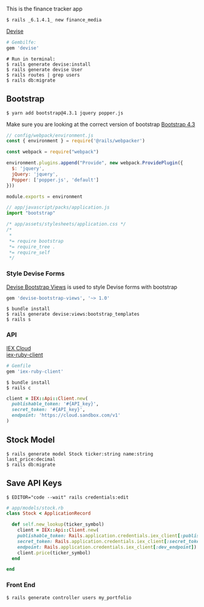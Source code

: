 This is the finance tracker app
```
$ rails _6.1.4.1_ new finance_media                                 
```

[Devise](https://github.com/heartcombo/devise#starting-with-rails)

```rb
# Gembilfe:
gem 'devise'
```
```
# Run in terminal:
$ rails generate devise:install
$ rails generate devise User
$ rails routes | grep users
$ rails db:migrate
```

## Bootstrap
```
$ yarn add bootstrap@4.3.1 jquery popper.js
```
Make sure you are looking at the correct version of bootstrap
[Bootstrap 4.3](https://getbootstrap.com/docs/4.3)

```js
// config/webpack/environment.js
const { environment } = require('@rails/webpacker')

const webpack = require("webpack")

environment.plugins.append("Provide", new webpack.ProvidePlugin({
  $: 'jquery',
  jQuery: 'jquery',
  Popper: ['popper.js', 'default']
}))

module.exports = environment
```

```js
// app/javascript/packs/application.js
import "bootstrap"
```

```css
/* app/assets/stylesheets/application.css */
/*
 *
 *= require bootstrap
 *= require_tree .
 *= require_self
 */
```

### Style Devise Forms

[Devise Bootstrap Views](https://github.com/hisea/devise-bootstrap-views) is used to style Devise forms with bootstrap
```rb
gem 'devise-bootstrap-views', '~> 1.0'
```
```
$ bundle install
$ rails generate devise:views:bootstrap_templates
$ rails s
```

### API
[IEX Cloud](https://iexcloud.io/) </br>
[iex-ruby-client](https://github.com/dblock/iex-ruby-client)
```rb
# Gemfile
gem 'iex-ruby-client'
```
```
$ bundle install
$ rails c
```

```rb
client = IEX::Api::Client.new(
  publishable_token: '#{API_key}',
  secret_token: '#{API_key}',
  endpoint: 'https://cloud.sandbox.com/v1'
)
```
## Stock Model
```
$ rails generate model Stock ticker:string name:string last_price:decimal
$ rails db:migrate
```

## Save API Keys
```
$ EDITOR="code --wait" rails credentials:edit
```
```rb
# app/models/stock.rb
class Stock < ApplicationRecord

  def self.new_lookup(ticker_symbol)
    client = IEX::Api::Client.new(
    publishable_token: Rails.application.credentials.iex_client[:publishable_token],
    secret_token: Rails.application.credentials.iex_client[:secret_token],
    endpoint: Rails.application.credentials.iex_client[:dev_endpoint])
    client.price(ticker_symbol)
  end

end
```
### Front End
```
$ rails generate controller users my_portfolio
```